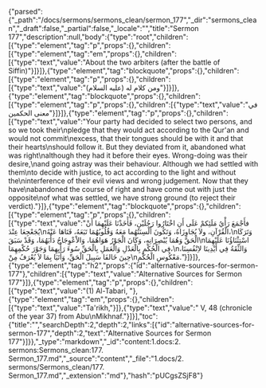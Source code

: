 {"parsed":{"_path":"/docs/sermons/sermons_clean/sermon_177","_dir":"sermons_clean","_draft":false,"_partial":false,"_locale":"","title":"Sermon 177","description":null,"body":{"type":"root","children":[{"type":"element","tag":"p","props":{},"children":[{"type":"element","tag":"em","props":{},"children":[{"type":"text","value":"About the two arbiters (after the battle of Siffin)"}]}]},{"type":"element","tag":"blockquote","props":{},"children":[{"type":"element","tag":"p","props":{},"children":[{"type":"text","value":"ومن كلام له (عليه السلام)"}]}]},{"type":"element","tag":"blockquote","props":{},"children":[{"type":"element","tag":"p","props":{},"children":[{"type":"text","value":"في معنى الحكمين"}]}]},{"type":"element","tag":"p","props":{},"children":[{"type":"text","value":"Your party had decided to select two persons, and so we took their\npledge that they would act according to the Qur'an and would not commit\nexcess, that their tongues should be with it and that their hearts\nshould follow it. But they deviated from it, abandoned what was right\nalthough they had it before their eyes. Wrong-doing was their desire,\nand going astray was their behaviour. Although we had settled with them\nto decide with justice, to act according to the light and without the\ninterference of their evil views and wrong judgement. Now that they have\nabandoned the course of right and have come out with just the opposite\nof what was settled, we have strong ground (to reject their verdict)."}]},{"type":"element","tag":"blockquote","props":{},"children":[{"type":"element","tag":"p","props":{},"children":[{"type":"text","value":"فأَجْمَعَ رَأْيُ مَلَئِكمْ عَلَى أَنِ اخْتَارُوا رَجُلَيْنِ، فَأَخَذْنَا عَلَيْهِمَا أَنْ يُجَعْجِعَا عِنْدَ\nالْقُرْآنِ، ولاَ يُجَاوِزَاهُ، وَتَكُونَ أَلْسِنَتُهُما مَعَهُ وَقُلُوبُهُمَا تَبَعَهُ، فَتَاهَا عَنْهُ،\nوَتَرَكَا الْحَقَّ وَهُمَا يُبْصِرَانِهِ، وَكَانَ الْجَوْرُ هَوَاهُمَا، وَالاْعْوِجَاجُ دَأْبَهُمَا، وَقَدْ سَبَقَ\nاسْتِثْنَاؤُنَا عَلَيْهِمَا فِي الْحُكْمِ بِالْعَدْلِ وَالْعَمَلِ بِالْحَقِّ سُوءَ رَأْيِهِمَا وَجَوْرَ حُكْمِهِمَا،\nوَالثِّقَةُ فِي أَيْدِينَا لاِنْفُسِنَا، حِينَ خَالفَا سَبِيلَ الْحَقِّ، وَأَتَيَا بِمَا لاَ يُعْرَفُ مِنْ\nمَعْكُوسِ الْحُكْمِ."}]}]},{"type":"element","tag":"h2","props":{"id":"alternative-sources-for-sermon-177"},"children":[{"type":"text","value":"Alternative Sources for Sermon 177"}]},{"type":"element","tag":"p","props":{},"children":[{"type":"text","value":"(1) Al-Tabari, "},{"type":"element","tag":"em","props":{},"children":[{"type":"text","value":"Ta'rikh,"}]},{"type":"text","value":" V, 48 (chronicle of the year 37) from Abu\nMikhnaf."}]}],"toc":{"title":"","searchDepth":2,"depth":2,"links":[{"id":"alternative-sources-for-sermon-177","depth":2,"text":"Alternative Sources for Sermon 177"}]}},"_type":"markdown","_id":"content:1.docs:2. sermons:Sermons_clean:177. Sermon_177.md","_source":"content","_file":"1.docs/2. sermons/Sermons_clean/177. Sermon_177.md","_extension":"md"},"hash":"pUCgsZSjF8"}